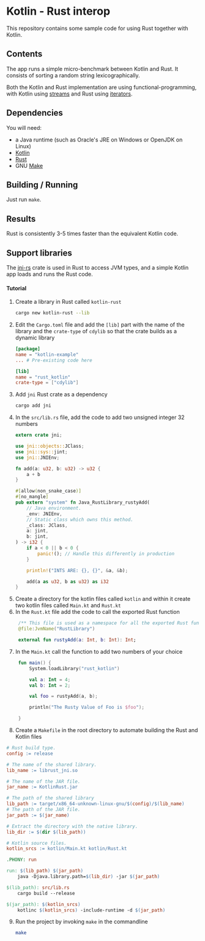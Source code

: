 # Kotlin - Rust interop
This repository contains some sample code for using Rust together with Kotlin.

## Contents
The app runs a simple micro-benchmark between Kotlin and Rust.
It consists of sorting a random string lexicographically.

Both the Kotlin and Rust implementation are using functional-programming,
with Kotlin using [streams][streams] and Rust using [iterators][iter].

[streams]: https://kotlinlang.org/api/latest/jvm/stdlib/kotlin.streams/index.html
[iter]: https://doc.rust-lang.org/std/iter/

## Dependencies
You will need:
- a Java runtime (such as Oracle's JRE on Windows or OpenJDK on Linux)
- [Kotlin](https://github.com/JetBrains/kotlin)
- [Rust](https://www.rust-lang.org)
- GNU [Make](https://www.gnu.org/software/make/)

## Building / Running
Just run `make`.

## Results
Rust is consistently 3-5 times faster than the equivalent Kotlin code.

## Support libraries
The [jni-rs](https://github.com/prevoty/jni-rs) crate is used in Rust to access JVM types,
and a simple Kotlin app loads and runs the Rust code.


#### Tutorial

1. Create a library in Rust called `kotlin-rust`
    ```sh
    cargo new kotlin-rust --lib
    ```
2. Edit the `Cargo.toml` file and add the `[lib]` part with the name of the library and the `crate-type` of `cdylib` so that the crate builds as a dynamic library
    ```toml
    [package]
    name = "kotlin-example"
    ... # Pre-existing code here

    [lib]
    name = "rust_kotlin"
    crate-type = ["cdylib"]
    ```
3. Add `jni` Rust crate as a dependency
    ```sh
    cargo add jni
    ```
4. In the `src/lib.rs` file, add the code to add two unsigned integer 32 numbers
    ```rust
    extern crate jni;

    use jni::objects::JClass;
    use jni::sys::jint;
    use jni::JNIEnv;

    fn add(a: u32, b: u32) -> u32 {
        a + b
    }

    #[allow(non_snake_case)]
    #[no_mangle]
    pub extern "system" fn Java_RustLibrary_rustyAdd(
        // Java environment.
        _env: JNIEnv,
        // Static class which owns this method.
        _class: JClass,
        a: jint,
        b: jint,
    ) -> i32 {
        if a < 0 || b < 0 {
            panic!(); // Handle this differently in production
        }

        println!("INTS ARE: {}, {}", &a, &b);

        add(a as u32, b as u32) as i32
    }
    ```
5. Create a directory for the kotlin files called `kotlin` and within it create two kotlin files called `Main.kt` and `Rust.kt` 
6. In the `Rust.kt` file add the code to call the exported Rust function
   ```kt
    /** This file is used as a namespace for all the exported Rust functions. */
    @file:JvmName("RustLibrary")

    external fun rustyAdd(a: Int, b: Int): Int;
    ```
7. In the `Main.kt` call the function to add two numbers of your choice
   ```kt
    fun main() {
        System.loadLibrary("rust_kotlin")

        val a: Int = 4;
        val b: Int = 2;

        val foo = rustyAdd(a, b);

        println("The Rusty Value of Foo is $foo");

    }
   ```
8. Create a `Makefile` in the root directory to automate building the Rust and Kotlin files
```Makefile
# Rust build type.
config := release

# The name of the shared library.
lib_name := librust_jni.so

# The name of the JAR file.
jar_name := KotlinRust.jar

# The path of the shared library
lib_path := target/x86_64-unknown-linux-gnu/$(config)/$(lib_name)
# The path of the JAR file.
jar_path := $(jar_name)

# Extract the directory with the native library.
lib_dir := $(dir $(lib_path))

# Kotlin source files.
kotlin_srcs := kotlin/Main.kt kotlin/Rust.kt

.PHONY: run

run: $(lib_path) $(jar_path)
	java -Djava.library.path=$(lib_dir) -jar $(jar_path)

$(lib_path): src/lib.rs
	cargo build --release

$(jar_path): $(kotlin_srcs)
	kotlinc $(kotlin_srcs) -include-runtime -d $(jar_path)

```
9. Run the project by invoking `make` in the commandline
    ```sh
    make
    ```